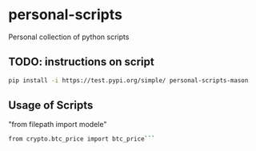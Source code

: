 # personal-scripts

Personal collection of python scripts

## TODO: instructions on script

```sh
pip install -i https://test.pypi.org/simple/ personal-scripts-mason
```

## Usage of Scripts

"from filepath import modele"

```sh
from crypto.btc_price import btc_price```
